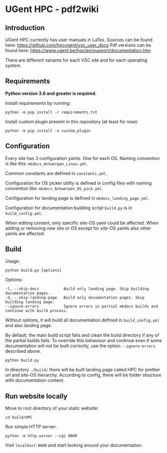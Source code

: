 # UGent HPC - pdf2wiki

## Introduction

UGent HPC currently has user manuals in LaTex. Sources can be found here: https://github.com/hpcugent/vsc_user_docs
Pdf versions can be found here: https://www.ugent.be/hpc/en/support/documentation.htm

There are different variants for each VSC site and for each operating system.

## Requirements

**Python version 3.6 and greater is required.**

Install requirements by running:

```shell
python -m pip install -r requirements.txt
```

Install custom plugin present in this repository (at least for now):

```shell
python -m pip install -e custom_plugin
```

## Configuration

Every site has 3 configuration yamls. One for each OS. Naming convention is like this:
`mkdocs_Antwerpen_Linux.yml`.

Common constants are defined in `constants.yml`.

Configuration for OS picker utility is defined in config files with naming convention
like: `mkdocs_Antwerpen_OS_pick.yml`.

Configuration for landing page is defined in `mkdocs_landing_page.yml`.

Configuration for documentation building script `build.py` is in `build_config.yml`.

When editing content, only specific site-OS yaml could be affected.
When adding or removing new site or OS except for site-OS yamls also other yamls are affected.

## Build

Usage:

```shell
python build.py [options]
```

Options:

```text
-l, --skip-docs           Build only landing page. Skip building documentation pages. 
-d, --skip-landing-page   Build only documentation pages. Skip building landing page.
--ignore-errors           Ignore errors in partial mkdocs builds and continue with build process.
```

Without options, it will build all documentation defined in `build_config.yml` and also landing page.

By default, the main build script fails and clean the build directory if any of the partial builds fails.
To override this behaviour and continue even if some documentation will not be built correctly, use the
option `--ignore-errors` described above.

```shell
python build.py
```

In directory `./build/` there will be built landing page called HPC for prettier url and site-OS hierarchy.
According to config, there will be folder structure with documentation content.

## Run website locally

Move to root directory of your static website:

```shell
cd build/HPC
```

Run simple HTTP server:

```shell
python -m http.server --cgi 8000
```

Visit `localhost:8000` and start looking around your documentation.

    
